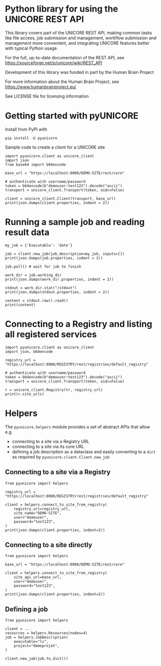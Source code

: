 # Python library for using the UNICORE REST API

This library covers part of the UNICORE REST API, making common tasks
like file access, job submission and management, workflow submission
and management more convenient, and integrating UNICORE features better
with typical Python usage.

For the full, up-to-date documentation of the REST API,
see https://sourceforge.net/p/unicore/wiki/REST_API

Development of this library was funded in part by the Human Brain Project

For more information about the Human Brain Project, see https://www.humanbrainproject.eu/

See LICENSE file for licensing information

# Getting started with pyUNICORE

Install from PyPI with

    pip install -U pyunicore

Sample code to create a client for a UNICORE site

    import pyunicore.client as unicore_client
    import json
    from base64 import b64encode
   
    base_url = "https://localhost:8080/DEMO-SITE/rest/core"

    # authenticate with username/password
    token = b64encode(b"demouser:test123").decode("ascii")
    transport = unicore_client.Transport(token, oidc=False)
    
    client = unicore_client.Client(transport, base_url)
    print(json.dumps(client.properties, indent = 2))
    
# Running a sample job and reading result data

    my_job = {'Executable': 'date'}
    
    job = client.new_job(job_description=my_job, inputs=[])
    print(json.dumps(job.properties, indent = 2))
    
    job.poll() # wait for job to finish
 
    work_dir = job.working_dir
    print(json.dumps(work_dir.properties, indent = 2))
    
    stdout = work_dir.stat("/stdout")
    print(json.dumps(stdout.properties, indent = 2))
  
    content = stdout.raw().read()
    print(content)
    
# Connecting to a Registry and listing all registered services

    import pyunicore.client as unicore_client
    import json, b64encode

    registry_url = "https://localhost:8080/REGISTRY/rest/registries/default_registry"

    # authenticate with username/password
    token = b64encode(b"demouser:test123").decode("ascii")
    transport = unicore_client.Transport(token, oidc=False)

    r = unicore_client.Registry(tr, registry_url)
    print(r.site_urls)

# Helpers

The `pyunicore.helpers` module provides a set of abstract APIs that allow e.g.
- connecting to a site via a Registry URL
- connecting to a site via its core URL
- defining a job description as a dataclass and easily converting to a `dict` as required
  by `pyunicore.client.Client.new_job`

## Connecting to a site via a Registry
    from pyunicore import helpers

    registry_url = "https://localhost:8080/REGISTRY/rest/registries/default_registry"
    
    client = helpers.connect_to_site_from_registry(
        registry_url=registry_url,
        site_name="DEMO-SITE",
        user="demouser",
        password="test123",
    )
    print(json.dumps(client.properties, indent=2))

## Connecting to a site directly
    from pyunicore import helpers

    base_url = "https://localhost:8080/DEMO-SITE/rest/core"

    client = helpers.connect_to_site_from_registry(
        site_api_url=base_url,
        user="demouser",
        password="test123",
    )
    print(json.dumps(client.properties, indent=2))

## Defining a job
    from pyunicore import helpers

    client = ...
    resources = helpers.Resources(nodes=4)
    job = helpers.JobDescription(
        executable="ls",
        project="demoprojet",
    )
    
    client.new_job(job.to_dict())
